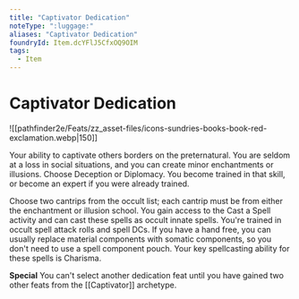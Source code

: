 ```yaml
---
title: "Captivator Dedication"
noteType: ":luggage:"
aliases: "Captivator Dedication"
foundryId: Item.dcYFlJ5CfxOQ9OIM
tags:
  - Item
---
```


# Captivator Dedication
![[pathfinder2e/Feats/zz_asset-files/icons-sundries-books-book-red-exclamation.webp|150]]

Your ability to captivate others borders on the preternatural. You are seldom at a loss in social situations, and you can create minor enchantments or illusions. Choose Deception or Diplomacy. You become trained in that skill, or become an expert if you were already trained.

Choose two cantrips from the occult list; each cantrip must be from either the enchantment or illusion school. You gain access to the Cast a Spell activity and can cast these spells as occult innate spells. You're trained in occult spell attack rolls and spell DCs. If you have a hand free, you can usually replace material components with somatic components, so you don't need to use a spell component pouch. Your key spellcasting ability for these spells is Charisma.

**Special** You can't select another dedication feat until you have gained two other feats from the [[Captivator]] archetype.
